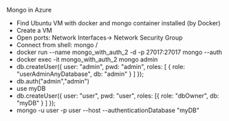 Mongo in Azure

- Find Ubuntu VM with docker and mongo container installed (by Docker)
- Create a VM
- Open ports: Network Interfaces-> Network Security Group
- Connect from shell: mongo  <IP>/
- docker run --name mongo_with_auth_2 -d -p 27017:27017 mongo --auth
- docker exec -it mongo_with_auth_2 mongo admin
- db.createUser({ user: "admin", pwd: "admin", roles: [ { role: "userAdminAnyDatabase", db: "admin" } ] });
- db.auth("admin","admin")
- use myDB
- db.createUser({ user: "user", pwd: "user", roles: [{ role: "dbOwner", db: "myDB" } ] });
- mongo  -u user -p user --host <IP> --authenticationDatabase "myDB"




